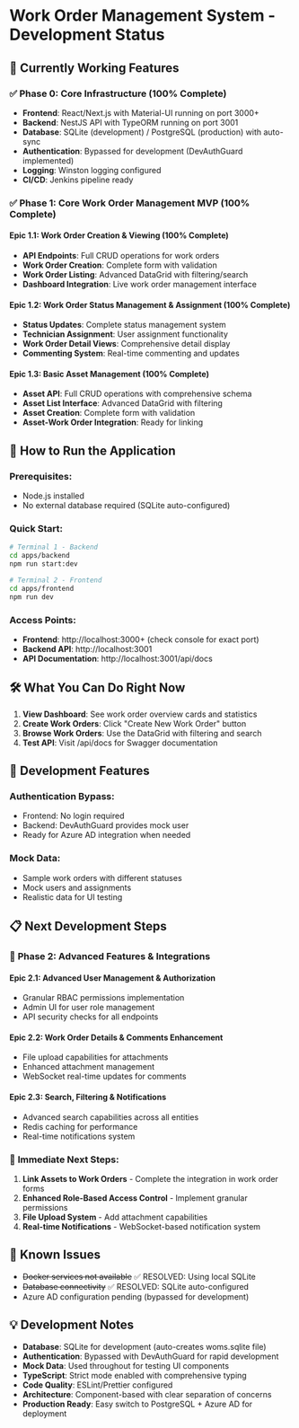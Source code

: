 # Work Order Management System - Development Status

## 🎉 Currently Working Features

### ✅ **Phase 0: Core Infrastructure (100% Complete)**
- **Frontend**: React/Next.js with Material-UI running on port 3000+
- **Backend**: NestJS API with TypeORM running on port 3001
- **Database**: SQLite (development) / PostgreSQL (production) with auto-sync
- **Authentication**: Bypassed for development (DevAuthGuard implemented)
- **Logging**: Winston logging configured
- **CI/CD**: Jenkins pipeline ready

### ✅ **Phase 1: Core Work Order Management MVP (100% Complete)**

#### **Epic 1.1: Work Order Creation & Viewing (100% Complete)**
- **API Endpoints**: Full CRUD operations for work orders
- **Work Order Creation**: Complete form with validation
- **Work Order Listing**: Advanced DataGrid with filtering/search
- **Dashboard Integration**: Live work order management interface

#### **Epic 1.2: Work Order Status Management & Assignment (100% Complete)**
- **Status Updates**: Complete status management system
- **Technician Assignment**: User assignment functionality
- **Work Order Detail Views**: Comprehensive detail display
- **Commenting System**: Real-time commenting and updates

#### **Epic 1.3: Basic Asset Management (100% Complete)**
- **Asset API**: Full CRUD operations with comprehensive schema
- **Asset List Interface**: Advanced DataGrid with filtering
- **Asset Creation**: Complete form with validation
- **Asset-Work Order Integration**: Ready for linking

## 🚀 **How to Run the Application**

### Prerequisites:
- Node.js installed
- No external database required (SQLite auto-configured)

### Quick Start:
```bash
# Terminal 1 - Backend
cd apps/backend
npm run start:dev

# Terminal 2 - Frontend  
cd apps/frontend
npm run dev
```

### Access Points:
- **Frontend**: http://localhost:3000+ (check console for exact port)
- **Backend API**: http://localhost:3001
- **API Documentation**: http://localhost:3001/api/docs

## 🛠️ **What You Can Do Right Now**

1. **View Dashboard**: See work order overview cards and statistics
2. **Create Work Orders**: Click "Create New Work Order" button
3. **Browse Work Orders**: Use the DataGrid with filtering and search
4. **Test API**: Visit /api/docs for Swagger documentation

## 🔧 **Development Features**

### Authentication Bypass:
- Frontend: No login required
- Backend: DevAuthGuard provides mock user
- Ready for Azure AD integration when needed

### Mock Data:
- Sample work orders with different statuses
- Mock users and assignments
- Realistic data for UI testing

## 📋 **Next Development Steps**

### 🚀 **Phase 2: Advanced Features & Integrations**

#### **Epic 2.1: Advanced User Management & Authorization**
- Granular RBAC permissions implementation
- Admin UI for user role management  
- API security checks for all endpoints

#### **Epic 2.2: Work Order Details & Comments Enhancement**
- File upload capabilities for attachments
- Enhanced attachment management
- WebSocket real-time updates for comments

#### **Epic 2.3: Search, Filtering & Notifications**
- Advanced search capabilities across all entities
- Redis caching for performance
- Real-time notifications system

### 🎯 **Immediate Next Steps:**
1. **Link Assets to Work Orders** - Complete the integration in work order forms
2. **Enhanced Role-Based Access Control** - Implement granular permissions
3. **File Upload System** - Add attachment capabilities
4. **Real-time Notifications** - WebSocket-based notification system

## 🐛 **Known Issues**
- ~~Docker services not available~~ ✅ RESOLVED: Using local SQLite
- ~~Database connectivity~~ ✅ RESOLVED: SQLite auto-configured
- Azure AD configuration pending (bypassed for development)

## 💡 **Development Notes**
- **Database**: SQLite for development (auto-creates woms.sqlite file)
- **Authentication**: Bypassed with DevAuthGuard for rapid development
- **Mock Data**: Used throughout for testing UI components
- **TypeScript**: Strict mode enabled with comprehensive typing
- **Code Quality**: ESLint/Prettier configured
- **Architecture**: Component-based with clear separation of concerns
- **Production Ready**: Easy switch to PostgreSQL + Azure AD for deployment 